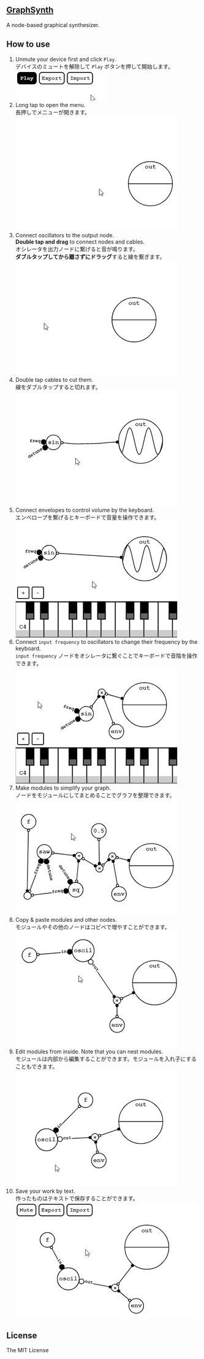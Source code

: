 [GraphSynth](https://saharan.github.io/GraphSynth/)
--

A node-based graphical synthesizer.

## How to use
1. Unmute your device first and click `Play`.  
デバイスのミュートを解除して `Play` ボタンを押して開始します。  
![](./tutorial/tutorial1.gif)
1. Long tap to open the menu.  
長押しでメニューが開きます。  
![](./tutorial/tutorial2.gif)
1. Connect oscillators to the output node.  
**Double tap and drag** to connect nodes and cables.  
オシレータを出力ノードに繋げると音が鳴ります。  
**ダブルタップしてから離さずにドラッグ**すると線を繋ぎます。  
![](./tutorial/tutorial3.gif)
1. Double tap cables to cut them.  
線をダブルタップすると切れます。  
![](./tutorial/tutorial3.5.gif)
1. Connect envelopes to control volume by the keyboard.  
エンベロープを繋げるとキーボードで音量を操作できます。  
![](./tutorial/tutorial4.gif)
1. Connect `input frequency` to oscillators to change their frequency by the keyboard.  
`input frequency` ノードをオシレータに繋ぐことでキーボードで音階を操作できます。  
![](./tutorial/tutorial5.gif)
1. Make modules to simplify your graph.  
ノードをモジュールにしてまとめることでグラフを整理できます。  
![](./tutorial/tutorial6.gif)
1. Copy & paste modules and other nodes.  
モジュールやその他のノードはコピペで増やすことができます。  
![](./tutorial/tutorial7.gif)
1. Edit modules from inside. Note that you can nest modules.  
モジュールは内部から編集することができます。モジュールを入れ子にすることもできます。  
![](./tutorial/tutorial8.gif)
1. Save your work by text.  
作ったものはテキストで保存することができます。  
![](./tutorial/tutorial9.gif)

## License
The MIT License

